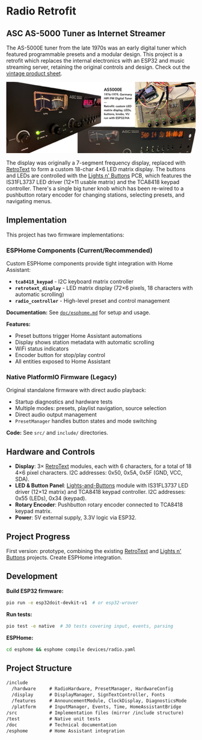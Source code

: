# Radio Retrofit 

## ASC AS-5000 Tuner as Internet Streamer

The AS-5000E tuner from the late 1970s was an early digital tuner which featured programmable presets and a modular design. This project is a retrofit which replaces the internal electronics with an ESP32 and music streaming server, retaining the original controls and design. Check out the [vintage product sheet](https://asc6000.de/downloads/asc-hifi/asc-prospekt_as5000e_5000v_1977.pdf).

![Radio Retrofit](./doc/hero.jpg)

The display was originally a 7-segment frequency display, replaced with [RetroText](https://github.com/PixelTheater/retrotext) to form a custom 18-char 4×6 LED matrix display. The buttons and LEDs are controlled with the [Lights n' Buttons](https://github.com/PixelTheater/lights-and-buttons) PCB, which features the IS31FL3737 LED driver (12×11 usable matrix) and the TCA8418 keypad controller. There's a single big tuner knob which has been re-wired to a pushbutton rotary encoder for changing stations, selecting presets, and navigating menus.

## Implementation

This project has two firmware implementations:

### ESPHome Components (Current/Recommended)

Custom ESPHome components provide tight integration with Home Assistant:
- **`tca8418_keypad`** - I2C keyboard matrix controller
- **`retrotext_display`** - LED matrix display (72×6 pixels, 18 characters with automatic scrolling)
- **`radio_controller`** - High-level preset and control management

**Documentation:** See [`doc/esphome.md`](doc/esphome.md) for setup and usage.

**Features:**
- Preset buttons trigger Home Assistant automations
- Display shows station metadata with automatic scrolling
- WiFi status indicators
- Encoder button for stop/play control
- All entities exposed to Home Assistant

### Native PlatformIO Firmware (Legacy)

Original standalone firmware with direct audio playback:
- Startup diagnostics and hardware tests
- Multiple modes: presets, playlist navigation, source selection
- Direct audio output management
- `PresetManager` handles button states and mode switching

**Code:** See `src/` and `include/` directories.

## Hardware and Controls

- **Display**: 3× [RetroText](https://github.com/PixelTheater/retrotext) modules, each with 6 characters, for a total of 18 4×6 pixel characters. I2C addresses: 0x50, 0x5A, 0x5F (GND, VCC, SDA).
- **LED & Button Panel**: [Lights-and-Buttons](https://github.com/PixelTheater/lights-and-buttons) module with IS31FL3737 LED driver (12×12 matrix) and TCA8418 keypad controller. I2C addresses: 0x55 (LEDs), 0x34 (keypad).
- **Rotary Encoder**: Pushbutton rotary encoder connected to TCA8418 keypad matrix.
- **Power**: 5V external supply, 3.3V logic via ESP32.


## Project Progress

First version: prototype, combining the existing [RetroText](https://github.com/PixelTheater/retrotext) and [Lights n' Buttons](https://github.com/PixelTheater/lights-and-buttons) projects.
Create ESPHome integration.

## Development

**Build ESP32 firmware:**
```bash
pio run -e esp32doit-devkit-v1  # or esp32-wrover
```

**Run tests:**
```bash
pio test -e native  # 30 tests covering input, events, parsing
```

**ESPHome:**
```bash
cd esphome && esphome compile devices/radio.yaml
```

## Project Structure

```
/include
  /hardware     # RadioHardware, PresetManager, HardwareConfig
  /display      # DisplayManager, SignTextController, Fonts
  /features     # AnnouncementModule, ClockDisplay, DiagnosticsMode
  /platform     # InputManager, Events, Time, HomeAssistantBridge
/src            # Implementation files (mirror /include structure)
/test           # Native unit tests
/doc            # Technical documentation
/esphome        # Home Assistant integration
```




